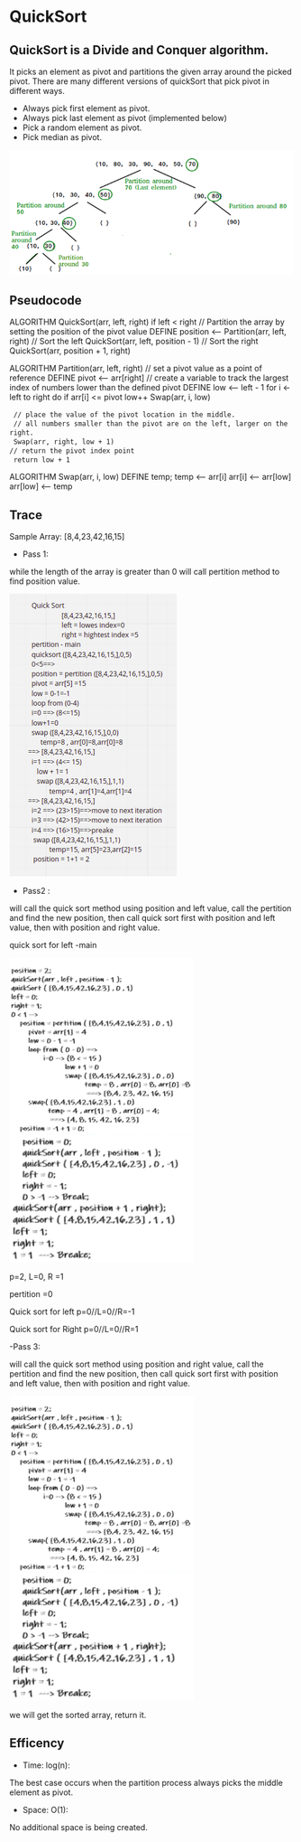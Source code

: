 # QuickSort

## QuickSort is a Divide and Conquer algorithm.
It picks an element as pivot and partitions the given array around the picked pivot.
There are many different versions of quickSort that pick pivot in different ways.

- Always pick first element as pivot.
- Always pick last element as pivot (implemented below)
- Pick a random element as pivot.
- Pick median as pivot.

![image](img/quick.PNG)

## Pseudocode

ALGORITHM QuickSort(arr, left, right)
    if left < right
        // Partition the array by setting the position of the pivot value
        DEFINE position <-- Partition(arr, left, right)
        // Sort the left
        QuickSort(arr, left, position - 1)
        // Sort the right
        QuickSort(arr, position + 1, right)

ALGORITHM Partition(arr, left, right)
    // set a pivot value as a point of reference
    DEFINE pivot <-- arr[right]
    // create a variable to track the largest index of numbers lower than the defined pivot
    DEFINE low <-- left - 1
    for i <- left to right do
        if arr[i] <= pivot
            low++
            Swap(arr, i, low)

     // place the value of the pivot location in the middle.
     // all numbers smaller than the pivot are on the left, larger on the right.
     Swap(arr, right, low + 1)
    // return the pivot index point
     return low + 1

ALGORITHM Swap(arr, i, low)
    DEFINE temp;
    temp <-- arr[i]
    arr[i] <-- arr[low]
    arr[low] <-- temp


## Trace

Sample Array: [8,4,23,42,16,15]

- Pass 1:

while the length of the array is greater than 0 will call pertition method to find position value.

![image](img/ch28b.png)

- Pass2 :

will call the quick sort method using position and left value, call the pertition and find the new position, then call quick sort first with position and left value, then with position and right value.

quick sort for left -main

![image](img/ch28c.png)

p=2, L=0, R =1

pertition =0

Quick sort for left p=0//L=0//R=-1

Quick sort for Right p=0//L=0//R=1


-Pass 3:

will call the quick sort method using position and right value, call the pertition and find the new position, then call quick sort first with position and left value, then with position and right value.

![image](img/ch28c.png)

we will get the sorted array, return it.

## Efficency

- Time: log(n):

The best case occurs when the partition process always picks the middle element as pivot.

- Space: O(1):

No additional space is being created.
